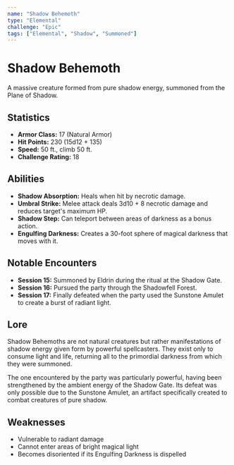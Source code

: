 ```yaml
---
name: "Shadow Behemoth"
type: "Elemental"
challenge: "Epic"
tags: ["Elemental", "Shadow", "Summoned"]
---
```


# Shadow Behemoth

A massive creature formed from pure shadow energy, summoned from the Plane of Shadow.

## Statistics

- **Armor Class:** 17 (Natural Armor)
- **Hit Points:** 230 (15d12 + 135)
- **Speed:** 50 ft., climb 50 ft.
- **Challenge Rating:** 18

## Abilities

- **Shadow Absorption:** Heals when hit by necrotic damage.
- **Umbral Strike:** Melee attack deals 3d10 + 8 necrotic damage and reduces target's maximum HP.
- **Shadow Step:** Can teleport between areas of darkness as a bonus action.
- **Engulfing Darkness:** Creates a 30-foot sphere of magical darkness that moves with it.

## Notable Encounters

- **Session 15:** Summoned by Eldrin during the ritual at the Shadow Gate.
- **Session 16:** Pursued the party through the Shadowfell Forest.
- **Session 17:** Finally defeated when the party used the Sunstone Amulet to create a burst of radiant light.

## Lore

Shadow Behemoths are not natural creatures but rather manifestations of shadow energy given form by powerful spellcasters. They exist only to consume light and life, returning all to the primordial darkness from which they were summoned.

The one encountered by the party was particularly powerful, having been strengthened by the ambient energy of the Shadow Gate. Its defeat was only possible due to the Sunstone Amulet, an artifact specifically created to combat creatures of pure shadow.

## Weaknesses

- Vulnerable to radiant damage
- Cannot enter areas of bright magical light
- Becomes disoriented if its Engulfing Darkness is dispelled

